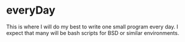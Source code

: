 # everyDay
This is where I will do my best to write one small program every day. I expect that many will be bash scripts for BSD or similar environments.
